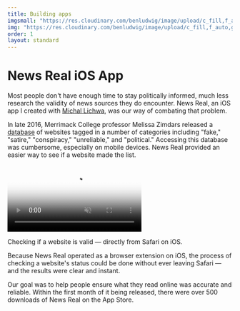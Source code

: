 ```yaml
---
title: Building apps
imgsmall: "https://res.cloudinary.com/benludwig/image/upload/c_fill,f_auto,g_center,h_500,q_auto:best,w_1000/v1523413625/newsrealpreview_dqprjf.png"
img: "https://res.cloudinary.com/benludwig/image/upload/c_fill,f_auto,g_center,h_1415,q_auto:best,w_1000/v1523413625/newsrealpreview_dqprjf.png"
order: 1
layout: standard
---
```

<div class="page revealblock">
  <div class="type-column">
    <h1>News Real iOS App</h1>
    <p>Most people don't have enough time to stay politically informed, much less research the validity of news sources they do encounter. News Real, an iOS app I created with <a href="https://github.com/mlichwa" target="_blank">Michal Lichwa</a>, was our way of combating that problem.</p>
    <p>In late 2016, Merrimack College professor Melissa Zimdars released a <a href="https://docs.google.com/document/d/10eA5-mCZLSS4MQY5QGb5ewC3VAL6pLkT53V_81ZyitM/preview" target="_blank">database</a> of websites tagged in a number of categories including "fake," "satire," "conspiracy," "unreliable," and "political." Accessing this database was cumbersome, especially on mobile devices. News Real provided an easier way to see if a website made the list.</p>
  </div>
  <div class="video-mobile">
    <video autoplay loop muted playsinline poster="https://res.cloudinary.com/benludwig/image/upload/f_auto,q_auto:best/v1573595397/nr_screen_frame_yyoffy.png">
      <source src="https://res.cloudinary.com/benludwig/video/upload/vc_auto/v1573595063/nr_screen_bexffu.mp4" type="video/mp4">
      <source src="https://res.cloudinary.com/benludwig/video/upload/vc_auto/v1573595063/nr_screen_bexffu.webm" type="video/webm">
      Your browser does not support the video tag.
    </video>
    <p class="caption">Checking if a website is valid &#8212; directly from Safari on iOS.</p>
  </div>
  <div class="type-column">
    <p>Because News Real operated as a browser extension on iOS, the process of checking a website's status could be done without ever leaving Safari &#8212; and the results were clear and instant.</p>
    <p>Our goal was to help people ensure what they read online was accurate and reliable. Within the first month of it being released, there were over 500 downloads of News Real on the App Store.</p>
  </div>
</div>
